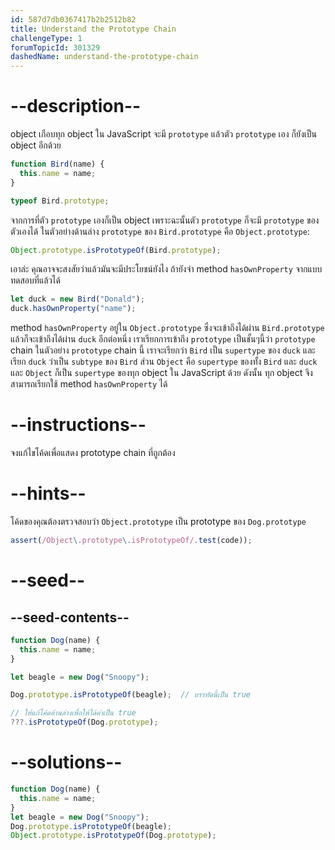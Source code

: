 ```yaml
---
id: 587d7db0367417b2b2512b82
title: Understand the Prototype Chain
challengeType: 1
forumTopicId: 301329
dashedName: understand-the-prototype-chain
---
```


# --description--

object เกือบทุก object ใน JavaScript จะมี `prototype` แล้วตัว `prototype` เอง ก็ยังเป็น object อีกด้วย

```js
function Bird(name) {
  this.name = name;
}

typeof Bird.prototype;
```

จากการที่ตัว `prototype` เองก็เป็น object เพราะฉะนั้นตัว `prototype` ก็จะมี `prototype` ของตัวเองได้ 
ในตัวอย่างด้านล่าง `prototype` ของ `Bird.prototype` คือ `Object.prototype`:

```js
Object.prototype.isPrototypeOf(Bird.prototype);
```

เอาล่ะ คุณอาจจะสงสัยว่าแล้วมันจะมีประโยชน์ยังไง 
ถ้ายังจำ method `hasOwnProperty` จากแบบทดสอบที่แล้วได้

```js
let duck = new Bird("Donald");
duck.hasOwnProperty("name");
```

method `hasOwnProperty` อยู่ใน `Object.prototype` ซึ่งจะเข้าถึงได้ผ่าน `Bird.prototype` แล้วก็จะเข้าถึงได้ผ่าน `duck` อีกต่อหนึ่ง
เราเรียกการเข้าถึง `prototype` เป็นชั้นๆนี้ว่า `prototype` chain 
ในตัวอย่าง `prototype` chain นี้ เราจะเรียกว่า `Bird` เป็น `supertype` ของ `duck` และเรียก `duck` ว่าเป็น `subtype` ของ `Bird` 
ส่วน `Object` คือ `supertype` ของทั้ง `Bird` และ `duck` และ `Object` ก็เป็น `supertype` ของทุก object ใน JavaScript ด้วย ดังนั้น ทุก object จึงสามารถเรียกใช้ method `hasOwnProperty` ได้

# --instructions--

จงแก้ไขโค้ดเพื่อแสดง prototype chain ที่ถูกต้อง

# --hints--

โค้ดของคุณต้องตรวจสอบว่า `Object.prototype` เป็น prototype ของ `Dog.prototype`

```js
assert(/Object\.prototype\.isPrototypeOf/.test(code));
```

# --seed--

## --seed-contents--

```js
function Dog(name) {
  this.name = name;
}

let beagle = new Dog("Snoopy");

Dog.prototype.isPrototypeOf(beagle);  // บรรทัดนี้เป็น true

// ให้แก้โค้ดด้านล่างเพื่อให้ได้ค่าเป็น true
???.isPrototypeOf(Dog.prototype);
```

# --solutions--

```js
function Dog(name) {
  this.name = name;
}
let beagle = new Dog("Snoopy");
Dog.prototype.isPrototypeOf(beagle);
Object.prototype.isPrototypeOf(Dog.prototype);
```
